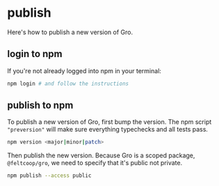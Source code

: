 # publish

Here's how to publish a new version of Gro.

## login to npm

If you're not already logged into npm in your terminal:

```bash
npm login # and follow the instructions
```

## publish to npm

To publish a new version of Gro,
first bump the version.
The npm script `"preversion"` will make sure
everything typechecks and all tests pass.

```bash
npm version <major|minor|patch>
```

Then publish the new version.
Because Gro is a scoped package, `@feltcoop/gro`,
we need to specify that it's public not private.

```bash
npm publish --access public
```

